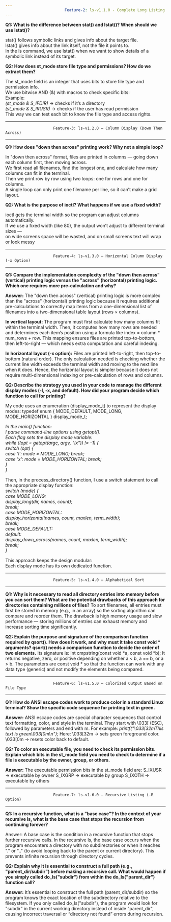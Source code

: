 ```yaml
---
                          Feature-2: ls-v1.1.0 - Complete Long Listing Format 
---
```


**Q1: What is the difference between stat() and lstat()? When should we use lstat()?**  

stat() follows symbolic links and gives info about the target file.  
lstat() gives info about the link itself, not the file it points to.  
In the ls command, we use lstat() when we want to show details of a symbolic link instead of its target.  

**Q2: How does st_mode store file type and permissions? How do we extract them?**  

The st_mode field is an integer that uses bits to store file type and permission info.  
We use bitwise AND (&) with macros to check specific bits:  
Example:  
*(st_mode & S_IFDIR)* → checks if it’s a directory  
*(st_mode & S_IRUSR)* → checks if the user has read permission  
This way we can test each bit to know the file type and access rights.  

---
                         Feature-3: ls-v1.2.0 – Column Display (Down Then Across)
---

**Q1: How does "down then across" printing work? Why not a simple loop?**  

In "down then across" format, files are printed in columns — going down each column first, then moving across.  
We first read all filenames, find the longest one, and calculate how many columns can fit in the terminal.  
Then we print row by row using two loops: one for rows and one for columns.  
A single loop can only print one filename per line, so it can’t make a grid layout.  

**Q2: What is the purpose of ioctl? What happens if we use a fixed width?**  

ioctl gets the terminal width so the program can adjust columns automatically.  
If we use a fixed width (like 80), the output won’t adjust to different terminal sizes —  
on wide screens space will be wasted, and on small screens text will wrap or look messy  

---
                         Feature-4: ls-v1.3.0 – Horizontal Column Display (-x Option)
---

**Q1: Compare the implementation complexity of the "down then across" (vertical) printing logic versus the "across" (horizontal) printing logic. Which one requires more pre-calculation and why?**

**Answer:**
The "down then across" (vertical) printing logic is more complex than the "across" (horizontal) printing logic because it requires additional pre-calculations to correctly map items from a one-dimensional list of filenames into a two-dimensional table layout (rows × columns).

**In vertical layout:**
The program must first calculate how many columns fit within the terminal width.
Then, it computes how many rows are needed and determines each item’s position using a formula like index = column * num_rows + row.
This mapping ensures files are printed top-to-bottom, then left-to-right — which needs extra computation and careful indexing.

**In horizontal layout (-x option):**
Files are printed left-to-right, then top-to-bottom (natural order).
The only calculation needed is checking whether the current line width exceeds the terminal width and moving to the next line when it does.
Hence, the horizontal layout is simpler because it does not require multi-dimensional indexing or pre-calculation of rows and columns.

**Q2: Describe the strategy you used in your code to manage the different display modes (-l, -x, and default). How did your program decide which function to call for printing?**

My code uses an enumeration (display_mode_t) to represent the display modes:
typedef enum { MODE_DEFAULT, MODE_LONG, MODE_HORIZONTAL } display_mode_t;

*In the main() function:  
I parse command-line options using getopt().  
Each flag sets the display mode variable:  
while ((opt = getopt(argc, argv, "lx")) != -1) {  
    switch (opt) {  
        case 'l': mode = MODE_LONG; break;  
        case 'x': mode = MODE_HORIZONTAL; break;  
    }  
}*  

Then, in the process_directory() function, I use a switch statement to call the appropriate display function:  
*switch (mode) {  
    case MODE_LONG:  
        display_long(dir, names, count);  
        break;  
    case MODE_HORIZONTAL:  
        display_horizontal(names, count, maxlen, term_width);  
        break;  
    case MODE_DEFAULT:  
    default:  
        display_down_across(names, count, maxlen, term_width);  
        break;  
}*  

This approach keeps the design modular:   
Each display mode has its own dedicated function.  

---
                         Feature-5: ls-v1.4.0 – Alphabetical Sort 
---

**Q1: Why is it necessary to read all directory entries into memory before you can sort them? What are the potential drawbacks of this approach for directories containing millions of files?**
To sort filenames, all entries must first be stored in memory (e.g., in an array) so the sorting algorithm can compare and reorder them.
The drawback is high memory usage and slow performance — storing millions of entries can exhaust memory and increase sorting time significantly.

**Q2: Explain the purpose and signature of the comparison function required by qsort(). How does it work, and why must it take const void * arguments?
qsort() needs a comparison function to decide the order of two elements.**
Its signature is:
int cmpstring(const void *a, const void *b);
It returns negative, zero, or positive depending on whether a < b, a == b, or a > b.
The parameters are const void * so that the function can work with any data type (generic) and not modify the elements being compared.

---
                         Feature-6: ls-v1.5.0 – Colorized Output Based on File Type 
---

**Q1: How do ANSI escape codes work to produce color in a standard Linux terminal? Show the specific code sequence for printing text in green.**

**Answer:**
ANSI escape codes are special character sequences that control text formatting, color, and style in the terminal. They start with \033[ (ESC), followed by parameters and end with m.
For example:
*printf("\033[32mThis text is green\033[0m\n");*
Here:
\033[32m → sets green foreground color.
\033[0m → resets color back to default.

**Q2: To color an executable file, you need to check its permission bits. Explain which bits in the st_mode field you need to check to determine if a file is executable by the owner, group, or others.**

**Answer:**
The executable permission bits in the st_mode field are:
S_IXUSR → executable by owner
S_IXGRP → executable by group
S_IXOTH → executable by others

---
                         Feature-7: ls-v1.6.0 – Recursive Listing (-R Option)
---

**Q1: In a recursive function, what is a "base case"? In the context of your recursive ls, what is the base case that stops the recursion from continuing forever?**

Answer:
A base case is the condition in a recursive function that stops further recursive calls.
In the recursive ls, the base case occurs when the program encounters a directory with no subdirectories or when it reaches "." or ".." (to avoid looping back to the parent or current directory). This prevents infinite recursion through directory cycles.

**Q2: Explain why it is essential to construct a full path (e.g., "parent_dir/subdir") before making a recursive call. What would happen if you simply called do_ls("subdir") from within the do_ls("parent_dir") function call?**

**Answer:**
It’s essential to construct the full path (parent_dir/subdir) so the program knows the exact location of the subdirectory relative to the filesystem.
If you only called do_ls("subdir"), the program would look for "subdir" in the current working directory instead of inside "parent_dir", causing incorrect traversal or “directory not found” errors during recursion.
